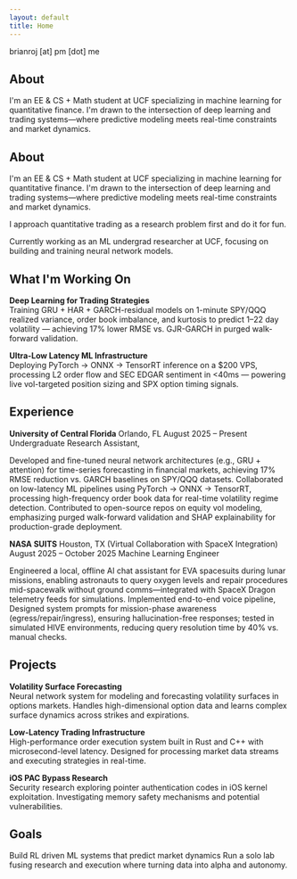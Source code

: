 ```yaml
---
layout: default
title: Home
---
```


<div class="contact-email">brianroj [at] pm [dot] me</div>

## About
I'm an EE & CS + Math student at UCF specializing in machine learning for quantitative finance. I'm drawn to the intersection of deep learning and trading systems—where predictive modeling meets real-time constraints and market dynamics.


## About

I'm an EE & CS + Math student at UCF specializing in machine learning for quantitative finance. I'm drawn to the intersection of deep learning and trading systems—where predictive modeling meets real-time constraints and market dynamics.

I approach quantitative trading as a research problem first and do it for fun. 

Currently working as an ML undergrad researcher at UCF, focusing on building and training neural network models.

## What I'm Working On

**Deep Learning for Trading Strategies**  
Training GRU + HAR + GARCH-residual models on 1-minute SPY/QQQ realized variance, order book imbalance, and kurtosis to predict 1–22 day volatility — achieving 17% lower RMSE vs. GJR-GARCH in purged walk-forward validation.

**Ultra-Low Latency ML Infrastructure**  
Deploying PyTorch → ONNX → TensorRT inference on a $200 VPS, processing L2 order flow and SEC EDGAR sentiment in <40ms — powering live vol-targeted position sizing and SPX option timing signals.


## Experience

**University of Central Florida**
Orlando, FL
August 2025 – Present
Undergraduate Research Assistant,

Developed and fine-tuned neural network architectures (e.g., GRU + attention) for time-series forecasting in financial markets, achieving 17% RMSE reduction vs. GARCH baselines on SPY/QQQ datasets.
Collaborated on low-latency ML pipelines using PyTorch → ONNX → TensorRT, processing high-frequency order book data for real-time volatility regime detection.
Contributed to open-source repos on equity vol modeling, emphasizing purged walk-forward validation and SHAP explainability for production-grade deployment.

**NASA SUITS**
Houston, TX (Virtual Collaboration with SpaceX Integration)
August 2025 – October 2025
Machine Learning Engineer

Engineered a local, offline AI chat assistant for EVA spacesuits during lunar missions, enabling astronauts to query oxygen levels and repair procedures mid-spacewalk without ground comms—integrated with SpaceX Dragon telemetry feeds for simulations.
Implemented end-to-end voice pipeline,
Designed system prompts for mission-phase awareness (egress/repair/ingress), ensuring hallucination-free responses; tested in simulated HIVE environments, reducing query resolution time by 40% vs. manual checks.

## Projects

**Volatility Surface Forecasting**  
Neural network system for modeling and forecasting volatility surfaces in options markets. Handles high-dimensional option data and learns complex surface dynamics across strikes and expirations.

**Low-Latency Trading Infrastructure**  
High-performance order execution system built in Rust and C++ with microsecond-level latency. Designed for processing market data streams and executing strategies in real-time.

**iOS PAC Bypass Research**  
Security research exploring pointer authentication codes in iOS kernel exploitation. Investigating memory safety mechanisms and potential vulnerabilities.

## Goals
Build RL driven ML systems that predict market dynamics 
Run a solo lab fusing research and execution where turning data into alpha and autonomy.
